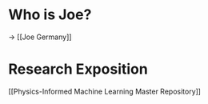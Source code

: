 # Who is Joe?
-> [[Joe Germany]]

# Research Exposition
[[Physics-Informed Machine Learning Master Repository]]

